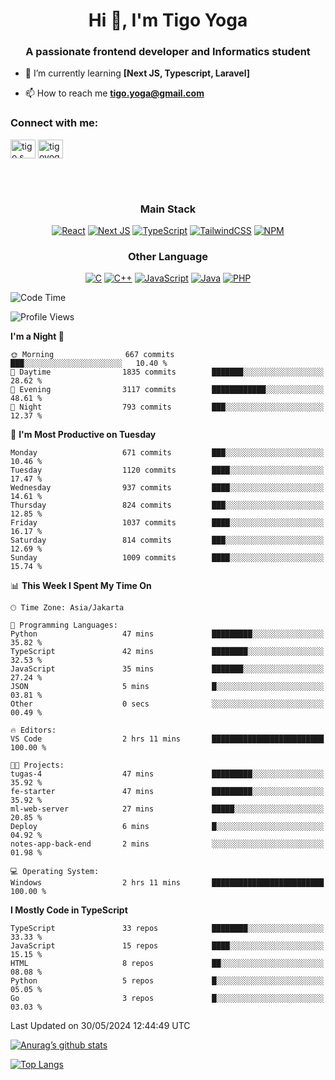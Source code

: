 <h1 align="center">Hi 👋, I'm Tigo Yoga</h1>
<h3 align="center">A passionate frontend developer and Informatics student</h3>

- 🌱 I’m currently learning **[Next JS, Typescript, Laravel]**

- 📫 How to reach me **tigo.yoga@gmail.com**

<h3 align="left">Connect with me:</h3>
<p align="left">
<a href="https://linkedin.com/in/tigo s yoga" target="blank"><img align="center" src="https://raw.githubusercontent.com/rahuldkjain/github-profile-readme-generator/master/src/images/icons/Social/linked-in-alt.svg" alt="tigo s yoga" height="30" width="40" /></a>
<a href="https://instagram.com/tigoyoga" target="blank"><img align="center" src="https://raw.githubusercontent.com/rahuldkjain/github-profile-readme-generator/master/src/images/icons/Social/instagram.svg" alt="tigoyoga" height="30" width="40" /></a>
</p>

<br/>
<br/>

<h3 align="center">Main Stack</h3>
<div align="center">
  
  <a href="">![React](https://img.shields.io/badge/react-%2320232a.svg?style=for-the-badge&logo=react&logoColor=%2361DAFB)</a>
  <a href="">![Next JS](https://img.shields.io/badge/Next-black?style=for-the-badge&logo=next.js&logoColor=white)</a>
   <a href="">![TypeScript](https://img.shields.io/badge/typescript-%23007ACC.svg?style=for-the-badge&logo=typescript&logoColor=white)</a>
  <a href="">![TailwindCSS](https://img.shields.io/badge/tailwindcss-%2338B2AC.svg?style=for-the-badge&logo=tailwind-css&logoColor=white)</a>
  <a href="">![NPM](https://img.shields.io/badge/NPM-%23000000.svg?style=for-the-badge&logo=npm&logoColor=white)</a>
</div>
<h3 align="center">Other Language</h3>
<div align="center">
  
  <a href="">![C](https://img.shields.io/badge/c-%2300599C.svg?style=for-the-badge&logo=c&logoColor=white)</a>
  <a href="">![C++](https://img.shields.io/badge/c++-%2300599C.svg?style=for-the-badge&logo=c%2B%2B&logoColor=white)</a>
  <a href="">![JavaScript](https://img.shields.io/badge/javascript-%23323330.svg?style=for-the-badge&logo=javascript&logoColor=%23F7DF1E)</a>
  <a href="">![Java](https://img.shields.io/badge/java-%23ED8B00.svg?style=for-the-badge&logo=java&logoColor=white)</a>
  <a href="">![PHP](https://img.shields.io/badge/php-%23777BB4.svg?style=for-the-badge&logo=php&logoColor=white)</a>
</div>

<!--START_SECTION:waka-->
![Code Time](http://img.shields.io/badge/Code%20Time-866%20hrs%2050%20mins-blue)

![Profile Views](http://img.shields.io/badge/Profile%20Views-0-blue)

**I'm a Night 🦉** 

```text
🌞 Morning                667 commits         ███░░░░░░░░░░░░░░░░░░░░░░   10.40 % 
🌆 Daytime                1835 commits        ███████░░░░░░░░░░░░░░░░░░   28.62 % 
🌃 Evening                3117 commits        ████████████░░░░░░░░░░░░░   48.61 % 
🌙 Night                  793 commits         ███░░░░░░░░░░░░░░░░░░░░░░   12.37 % 
```
📅 **I'm Most Productive on Tuesday** 

```text
Monday                   671 commits         ███░░░░░░░░░░░░░░░░░░░░░░   10.46 % 
Tuesday                  1120 commits        ████░░░░░░░░░░░░░░░░░░░░░   17.47 % 
Wednesday                937 commits         ████░░░░░░░░░░░░░░░░░░░░░   14.61 % 
Thursday                 824 commits         ███░░░░░░░░░░░░░░░░░░░░░░   12.85 % 
Friday                   1037 commits        ████░░░░░░░░░░░░░░░░░░░░░   16.17 % 
Saturday                 814 commits         ███░░░░░░░░░░░░░░░░░░░░░░   12.69 % 
Sunday                   1009 commits        ████░░░░░░░░░░░░░░░░░░░░░   15.74 % 
```


📊 **This Week I Spent My Time On** 

```text
🕑︎ Time Zone: Asia/Jakarta

💬 Programming Languages: 
Python                   47 mins             █████████░░░░░░░░░░░░░░░░   35.82 % 
TypeScript               42 mins             ████████░░░░░░░░░░░░░░░░░   32.53 % 
JavaScript               35 mins             ███████░░░░░░░░░░░░░░░░░░   27.24 % 
JSON                     5 mins              █░░░░░░░░░░░░░░░░░░░░░░░░   03.81 % 
Other                    0 secs              ░░░░░░░░░░░░░░░░░░░░░░░░░   00.49 % 

🔥 Editors: 
VS Code                  2 hrs 11 mins       █████████████████████████   100.00 % 

🐱‍💻 Projects: 
tugas-4                  47 mins             █████████░░░░░░░░░░░░░░░░   35.92 % 
fe-starter               47 mins             █████████░░░░░░░░░░░░░░░░   35.92 % 
ml-web-server            27 mins             █████░░░░░░░░░░░░░░░░░░░░   20.85 % 
Deploy                   6 mins              █░░░░░░░░░░░░░░░░░░░░░░░░   04.92 % 
notes-app-back-end       2 mins              ░░░░░░░░░░░░░░░░░░░░░░░░░   01.98 % 

💻 Operating System: 
Windows                  2 hrs 11 mins       █████████████████████████   100.00 % 
```

**I Mostly Code in TypeScript** 

```text
TypeScript               33 repos            ████████░░░░░░░░░░░░░░░░░   33.33 % 
JavaScript               15 repos            ████░░░░░░░░░░░░░░░░░░░░░   15.15 % 
HTML                     8 repos             ██░░░░░░░░░░░░░░░░░░░░░░░   08.08 % 
Python                   5 repos             █░░░░░░░░░░░░░░░░░░░░░░░░   05.05 % 
Go                       3 repos             █░░░░░░░░░░░░░░░░░░░░░░░░   03.03 % 
```




 Last Updated on 30/05/2024 12:44:49 UTC
<!--END_SECTION:waka-->

[![Anurag’s github stats](https://github-readme-stats.vercel.app/api?username=tigoyoga)](https://github.com/tigoyoga)

[![Top Langs](https://github-readme-stats.vercel.app/api/top-langs/?username=tigoyoga&layout=compact)](https://github.com/tigoyoga)

